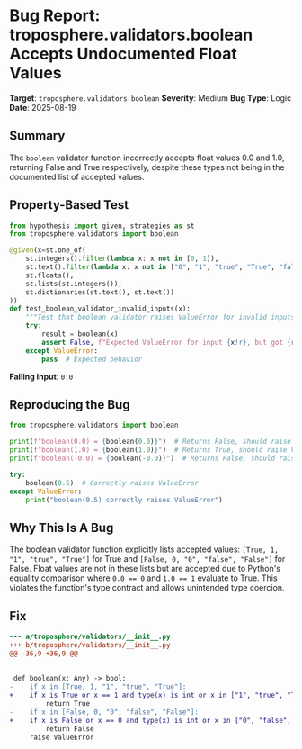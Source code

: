 # Bug Report: troposphere.validators.boolean Accepts Undocumented Float Values

**Target**: `troposphere.validators.boolean`
**Severity**: Medium
**Bug Type**: Logic
**Date**: 2025-08-19

## Summary

The `boolean` validator function incorrectly accepts float values 0.0 and 1.0, returning False and True respectively, despite these types not being in the documented list of accepted values.

## Property-Based Test

```python
from hypothesis import given, strategies as st
from troposphere.validators import boolean

@given(x=st.one_of(
    st.integers().filter(lambda x: x not in [0, 1]),
    st.text().filter(lambda x: x not in ["0", "1", "true", "True", "false", "False"]),
    st.floats(),
    st.lists(st.integers()),
    st.dictionaries(st.text(), st.text())
))
def test_boolean_validator_invalid_inputs(x):
    """Test that boolean validator raises ValueError for invalid inputs"""
    try:
        result = boolean(x)
        assert False, f"Expected ValueError for input {x!r}, but got {result!r}"
    except ValueError:
        pass  # Expected behavior
```

**Failing input**: `0.0`

## Reproducing the Bug

```python
from troposphere.validators import boolean

print(f"boolean(0.0) = {boolean(0.0)}")  # Returns False, should raise ValueError
print(f"boolean(1.0) = {boolean(1.0)}")  # Returns True, should raise ValueError
print(f"boolean(-0.0) = {boolean(-0.0)}")  # Returns False, should raise ValueError

try:
    boolean(0.5)  # Correctly raises ValueError
except ValueError:
    print("boolean(0.5) correctly raises ValueError")
```

## Why This Is A Bug

The boolean validator function explicitly lists accepted values: `[True, 1, "1", "true", "True"]` for True and `[False, 0, "0", "false", "False"]` for False. Float values are not in these lists but are accepted due to Python's equality comparison where `0.0 == 0` and `1.0 == 1` evaluate to True. This violates the function's type contract and allows unintended type coercion.

## Fix

```diff
--- a/troposphere/validators/__init__.py
+++ b/troposphere/validators/__init__.py
@@ -36,9 +36,9 @@
 
 
 def boolean(x: Any) -> bool:
-    if x in [True, 1, "1", "true", "True"]:
+    if x is True or x == 1 and type(x) is int or x in ["1", "true", "True"]:
         return True
-    if x in [False, 0, "0", "false", "False"]:
+    if x is False or x == 0 and type(x) is int or x in ["0", "false", "False"]:
         return False
     raise ValueError
```